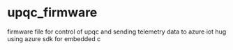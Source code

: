 # upqc_firmware
 firmware file for control of upqc and sending telemetry data to azure iot hug using azure sdk for embedded c
